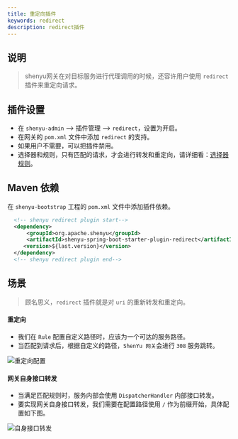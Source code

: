 ```yaml
---
title: 重定向插件
keywords: redirect
description: redirect插件
---
```


## 说明

> shenyu网关在对目标服务进行代理调用的时候，还容许用户使用 `redirect` 插件来重定向请求。

## 插件设置

* 在 `shenyu-admin` --> 插件管理 --> `redirect`，设置为开启。
* 在网关的 `pom.xml` 文件中添加 `redirect` 的支持。
* 如果用户不需要，可以把插件禁用。
* 选择器和规则，只有匹配的请求，才会进行转发和重定向，请详细看：[选择器规则](../selector-and-rule)。

## Maven 依赖

在 `shenyu-bootstrap` 工程的 `pom.xml` 文件中添加插件依赖。

```xml
  <!-- shenyu redirect plugin start-->
  <dependency>
      <groupId>org.apache.shenyu</groupId>
      <artifactId>shenyu-spring-boot-starter-plugin-redirect</artifactId>
     <version>${last.version}</version>
  </dependency>
  <!-- shenyu redirect plugin end-->
```

## 场景

> 顾名思义，`redirect` 插件就是对 `uri` 的重新转发和重定向。

#### 重定向

* 我们在 `Rule` 配置自定义路径时，应该为一个可达的服务路径。
* 当匹配到请求后，根据自定义的路径，`ShenYu 网关`会进行 `308` 服务跳转。

![重定向配置](/img/shenyu/plugin/redirect/redirect-01.png)

#### 网关自身接口转发

* 当满足匹配规则时，服务内部会使用 `DispatcherHandler` 内部接口转发。
* 要实现网关自身接口转发，我们需要在配置路径使用 `/` 作为前缀开始，具体配置如下图。

![自身接口转发](/img/shenyu/plugin/redirect/redirect-02.png)
